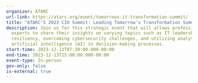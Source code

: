 ```yaml
---
organizer: ATARC
url-link: https://atarc.org/event/tomorrows-it-transformation-summit/
title: "ATARC'S 2023 CIO Summit: Leading Tomorrow's Transformation Summit"
description: Join us for this strategic event that will allows professional and
  experts to share their insights on varying topics such as IT leadership,
  resiliency, overcoming cybersecurity challenges, and utilizing analytics and
  artificial intelligence (AI) in decision-making processes.
start-time: 2023-12-13T07:30:00.000-00:00
end-time: 2023-12-13T15:00:00.000-00:00
event-type: In-person
gov-only: false
is-external: true
---
```

